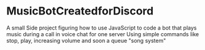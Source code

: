 # MusicBotCreatedforDiscord
A small Side project figuring how to use JavaScript to code a bot that plays music during a call in voice chat for one server
Using simple commands like stop, play, increasing volume and soon a queue "song system"
